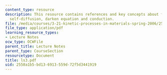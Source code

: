 ```yaml
---
content_type: resource
description: This resource contains references and key concepts about fick's laws,
  self-diffusion, darken equation and conduction.
file: /media/courses/3-21-kinetic-processes-in-materials-spring-2006/2558a1b5bd136913559d72f5d3441919_ls3.pdf
file_type: application/pdf
learning_resource_types:
- Lecture Notes
ocw_type: OCWFile
parent_title: Lecture Notes
parent_type: CourseSection
resourcetype: Document
title: ls3.pdf
uid: 2558a1b5-bd13-6913-559d-72f5d3441919
---
```

